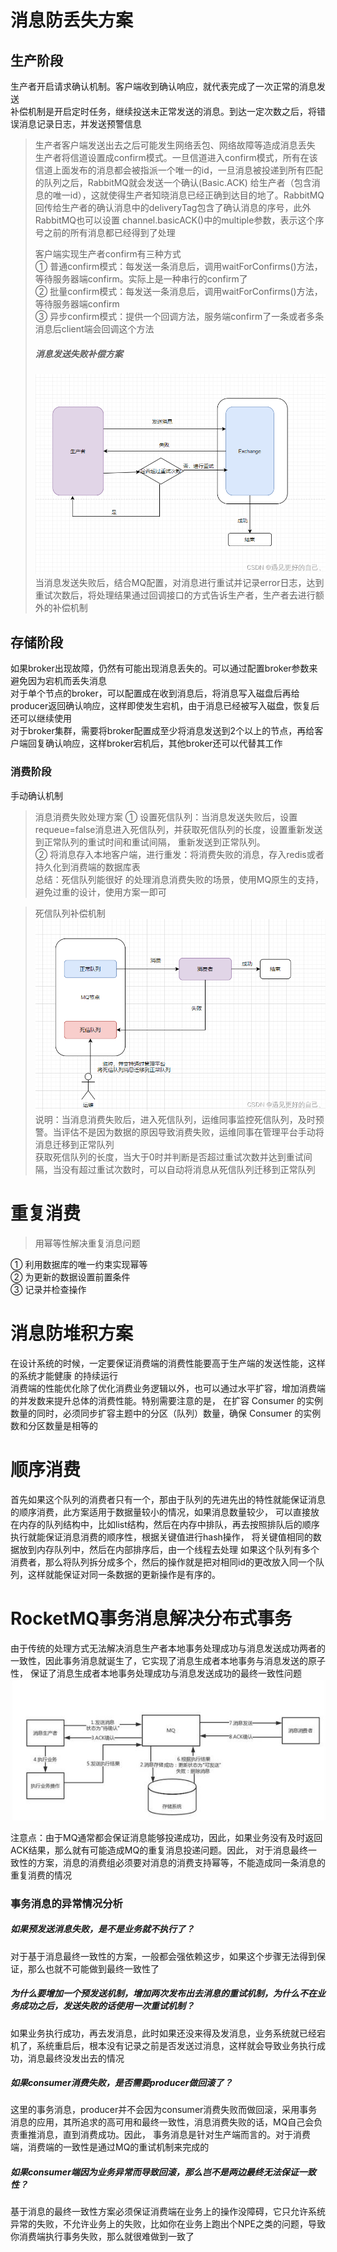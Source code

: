 # 消息防丢失方案
## 生产阶段
生产者开启请求确认机制。客户端收到确认响应，就代表完成了一次正常的消息发送  
补偿机制是开启定时任务，继续投送未正常发送的消息。到达一定次数之后，将错误消息记录日志，并发送预警信息

> 生产者客户端发送出去之后可能发生网络丢包、网络故障等造成消息丢失
> 生产者将信道设置成confirm模式。一旦信道进入confirm模式，所有在该信道上面发布的消息都会被指派一个唯一的id，一旦消息被投递到所有匹配的队列之后，RabbitMQ就会发送一个确认(Basic.ACK)
> 给生产者（包含消息的唯一id），这就使得生产者知晓消息已经正确到达目的地了。RabbitMQ回传给生产者的确认消息中的deliveryTag包含了确认消息的序号，此外RabbitMQ也可以设置
> channel.basicACK()中的multiple参数，表示这个序号之前的所有消息都已经得到了处理  
> 
> 客户端实现生产者confirm有三种方式  
> ① 普通confirm模式：每发送一条消息后，调用waitForConfirms()方法，等待服务器端confirm。实际上是一种串行的confirm了  
> ② 批量confirm模式：每发送一条消息后，调用waitForConfirms()方法，等待服务器端confirm  
> ③ 异步confirm模式：提供一个回调方法，服务端confirm了一条或者多条消息后client端会回调这个方法
> 
> ##### 消息发送失败补偿方案
> ![img.png](images/消息发送失败补偿方案.png)
> 当消息发送失败后，结合MQ配置，对消息进行重试并记录error日志，达到重试次数后，将处理结果通过回调接口的方式告诉生产者，生产者去进行额外的补偿机制

## 存储阶段
如果broker出现故障，仍然有可能出现消息丢失的。可以通过配置broker参数来避免因为宕机而丢失消息  
对于单个节点的broker，可以配置成在收到消息后，将消息写入磁盘后再给producer返回确认响应，这样即使发生宕机，由于消息已经被写入磁盘，恢复后还可以继续使用  
对于broker集群，需要将broker配置成至少将消息发送到2个以上的节点，再给客户端回复确认响应，这样broker宕机后，其他broker还可以代替其工作

### 消费阶段
手动确认机制

> 消息消费失败处理方案
> ① 设置死信队列：当消息发送失败后，设置requeue=false消息进入死信队列，并获取死信队列的长度，设置重新发送到正常队列的重试时间和重试间隔，
> 重新发送到正常队列。  
> ② 将消息存入本地客户端，进行重发：将消费失败的消息，存入redis或者持久化到消费端的数据库表  
> 总结：死信队列能很好 的处理消息消费失败的场景，使用MQ原生的支持，避免过重的设计，使用方案一即可

> 死信队列补偿机制
> ![img.png](images/死信队列补偿机制.png)
> 说明：当消息消费失败后，进入死信队列，运维同事监控死信队列，及时预警。当评估不是因为数据的原因导致消费失败，运维同事在管理平台手动将消息迁移到正常队列  
> 获取死信队列的长度，当大于0时并判断是否超过重试次数并达到重试间隔，当没有超过重试次数时，可以自动将消息从死信队列迁移到正常队列

# 重复消费
> 用幂等性解决重复消息问题

① 利用数据库的唯一约束实现幂等  
② 为更新的数据设置前置条件  
③ 记录并检查操作

# 消息防堆积方案
在设计系统的时候，一定要保证消费端的消费性能要高于生产端的发送性能，这样的系统才能健康 的持续运行  
消费端的性能优化除了优化消费业务逻辑以外，也可以通过水平扩容，增加消费端的并发数来提升总体的消费性能。特别需要注意的是，
在扩容 Consumer 的实例数量的同时，必须同步扩容主题中的分区（队列）数量，确保 Consumer 的实例数和分区数量是相等的

# 顺序消费
首先如果这个队列的消费者只有一个，那由于队列的先进先出的特性就能保证消息的顺序消费，此方案适用于数据量较小的情况，如果消息数量较少，
可以直接放在内存的队列结构中，比如list结构，然后在内存中排队，再去按照排队后的顺序执行就能保证消息消费的顺序性，根据关键值进行hash操作，
将关键值相同的数据放到内存队列中，然后在内部排序后，由一个线程去处理
如果这个队列有多个消费者，那么将队列拆分成多个，然后的操作就是把对相同id的更改放入同一个队列，这样就能保证对同一条数据的更新操作是有序的。

# RocketMQ事务消息解决分布式事务
由于传统的处理方式无法解决消息生产者本地事务处理成功与消息发送成功两者的一致性，因此事务消息就诞生了，它实现了消息生成者本地事务与消息发送的原子性，
保证了消息生成者本地事务处理成功与消息发送成功的最终一致性问题
![img.png](images/MQ消息最终一致性解决方案.png)

注意点：由于MQ通常都会保证消息能够投递成功，因此，如果业务没有及时返回ACK结果，那么就有可能造成MQ的重复消息投递问题。因此，
对于消息最终一致性的方案，消息的消费组必须要对消息的消费支持幂等，不能造成同一条消息的重复消费的情况

### 事务消息的异常情况分析
##### 如果预发送消息失败，是不是业务就不执行了？
对于基于消息最终一致性的方案，一般都会强依赖这步，如果这个步骤无法得到保证，那么也就不可能做到最终一致性了

##### 为什么要增加一个预发送机制，增加两次发布出去消息的重试机制，为什么不在业务成功之后，发送失败的话使用一次重试机制？
如果业务执行成功，再去发消息，此时如果还没来得及发消息，业务系统就已经宕机了，系统重启后，根本没有记录之前是否发送过消息，这样就会导致业务执行成功，消息最终没发出去的情况

##### 如果consumer消费失败，是否需要producer做回滚了？
这里的事务消息，producer并不会因为consumer消费失败而做回滚，采用事务消息的应用，其所追求的高可用和最终一致性，消息消费失败的话，MQ自己会负责重推消息，直到消费成功。因此，
事务消息是针对生产端而言的。对于消费端，消费端的一致性是通过MQ的重试机制来完成的

##### 如果consumer端因为业务异常而导致回滚，那么岂不是两边最终无法保证一致性？
基于消息的最终一致性方案必须保证消费端在业务上的操作没障碍，它只允许系统异常的失败，不允许业务上的失败，比如你在业务上跑出个NPE之类的问题，导致你消费端执行事务失败，那么就很难做到一致了
